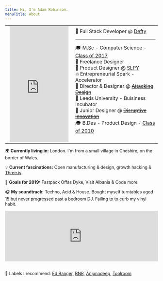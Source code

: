 ```yaml
---
title: Hi, I’m Adam Robinson.
menuTitle: About
---
```

<style>

table {
  border-collapse: collapse;
  margin: 0;
  padding: 0;
  width: 100%;
  table-layout: fixed;
}

table caption {
  font-size: 1.5em;
  margin: .5em 0 .75em;
}

table th,
table td {
  padding-left: 15px;
  text-align: left;
}

table th {
  font-size: .85em;
  letter-spacing: .1em;
  text-transform: uppercase;
}

@media screen and (max-width: 600px) {
  table {
    border: 0;
  }

  table caption {
    font-size: 1.3em;
  }
  
  table thead {
    border: none;
    clip: rect(0 0 0 0);
    height: 1px;
    margin: -1px;
    overflow: hidden;
    padding: 0;
    position: absolute;
    width: 1px;
  }
  
  table tr {
    
    display: block;
    margin-bottom: .625em;
  }
  
  table td {
    display: block;
    text-align: left;
     padding-left: 0px;
  }
  
  table td::before {
    /*
    * aria-label has no advantage, it won't be read inside a table
    content: attr(aria-label);
    */
    content: attr(data-label);
    float: left;
    font-weight: bold;
    text-transform: uppercase;
  }
  
  table td:last-child {
    border-bottom: 0;
  }
}
</style>

<table> 
  <tbody>
    <tr>
      <td ><iframe id="adam-face-3d" width="100%" height="380" scrolling="no" frameborder="no" src="https://www.attackingpixels.com/2"></iframe> </td>
      <td >
👔 Full Stack Developer @ <a href="https://defty.com/">Defty</a><br>
<hr>
🎓 M.Sc - Computer Science - <a href="https://www.birmingham.ac.uk/postgraduate/courses/taught/computer-science/computer-science.aspx">Class of 2017</a><br>
👔 Freelance Designer<br>
👔 Product Designer @ <strike><a href="https://www.attackingpixels.com/SLPY-Wearable-Sleeping-Bag/">SLPY</a><br></strike>
🔥 Entrepreneurial Spark - Accelerator<br>
👔 Director & Designer @ <strike><a href="https://www.attackingpixels.com/Attacking-Design/">Attacking Design</a></strike><br>
🐣 Leeds University - Buisiness Incubator<br>
👔 Junior Designer @ <strike><a href="http://www.disruptive-innovation.co.uk/">Disruptive Innovation</a></strike><br>
🎓 B.Des - Product Design - <a href="https://engineering.leeds.ac.uk/product-design">Class of 2010</a><br>
<br>
</td>
</tr>
  </tbody>
</table>

<script>

$(document).ready(function() {
  $('#adam-face-3d').load(function(){
    document.getElementById('adam-face-3d').contentDocument.location.reload(true);
  });
});
</script>

🌍 <strong>Currently living in:</strong> London. I'm from a small village in Cheshire, on the border of Wales. 

💡 <strong>Current fascinations:</strong> Open manufacturing & design, growth hacking & [Three.js](https://threejs.org/)
 
🥅 <strong>Goals for 2019:</strong> Fastpack Offas Dyke, Visit Albania & Code more

🎧 <strong>My soundtrack:</strong> Techno, Acid & House. Bought myself turntables aged 15 but never progressed past a bedroom DJ. Failing to to curb my vinyl habit. 

<iframe width="100%" height="166" scrolling="no" frameborder="no" allow="autoplay" src="https://w.soundcloud.com/player/?url=https%3A//api.soundcloud.com/tracks/156893117&color=%23ff5500&auto_play=false&hide_related=false&show_comments=true&show_user=true&show_reposts=false&show_teaser=true"></iframe>

<br>💽 Labels I recommend: [Ed Banger,](https://www.youtube.com/channel/UCR8zOlF04Q6gdZIeMtCJZgQ)
[BNR,](https://www.youtube.com/user/boysnoizerecofficial)
[Anjunadeep,](https://www.youtube.com/user/anjunadeep) 
[Toolroom](https://www.youtube.com/user/toolroomrecords)
